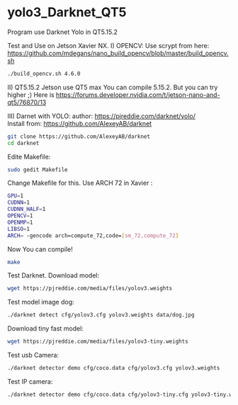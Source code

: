 # yolo3_Darknet_QT5
Program use Darknet Yolo in QT5.15.2

Test and Use on Jetson Xavier NX.
I) OPENCV:
Use scrypt from here:
https://github.com/mdegans/nano_build_opencv/blob/master/build_opencv.sh
```sh
./build_opencv.sh 4.6.0
```
II) QT5.15.2
Jetson use QT5 max You can compile 5.15.2. But you can try higher ;)
Here is https://forums.developer.nvidia.com/t/jetson-nano-and-qt5/76870/13 

III) Darnet with YOLO:
author:
https://pjreddie.com/darknet/yolo/ <BR/>
Install from: https://github.com/AlexeyAB/darknet
```sh
git clone https://github.com/AlexeyAB/darknet
cd darknet
```
Edite Makefile:
```sh
sudo gedit Makefile
```
Change Makefile for this. Use ARCH 72 in Xavier :
```sh
GPU=1
CUDNN=1
CUDNN_HALF=1
OPENCV=1
OPENMP=1
LIBSO=1
ARCH= -gencode arch=compute_72,code=[sm_72,compute_72]
```
Now You can compile!
```sh
make
```
Test Darknet. 
Download model:
```sh
wget https://pjreddie.com/media/files/yolov3.weights
```
Test model image dog:
```sh
./darknet detect cfg/yolov3.cfg yolov3.weights data/dog.jpg
```
Download tiny fast model:
```sh
wget https://pjreddie.com/media/files/yolov3-tiny.weights
```
Test usb Camera:
```sh
./darknet detector demo cfg/coco.data cfg/yolov3.cfg yolov3.weights
```
Test IP camera:
```sh
./darknet detector demo cfg/coco.data cfg/yolov3-tiny.cfg yolov3-tiny.weights rtsp://admin:password@192.168.88.65:554/Streaming/channels/1/?transportmode=multicast
```

